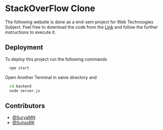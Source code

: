 

# StackOverFlow Clone

The following website is done as a end-sem project for Web Technoogies Subject. Feel free to download the code from the [Link](https://github.com/SuhasRK/Webtech_Project.git) and follow the further instructions to execute it.
 


## Deployment

To deploy this project run the following commands

```bash
  npm start
```

Open Another Terminal in same directory and 
```bash
  cd backend
  node server.js
```



## Contributors

- [@SuryaMN](https://github.com/SuryaMN)
- [@SuhasRK](https://github.com/SuhasRK)



